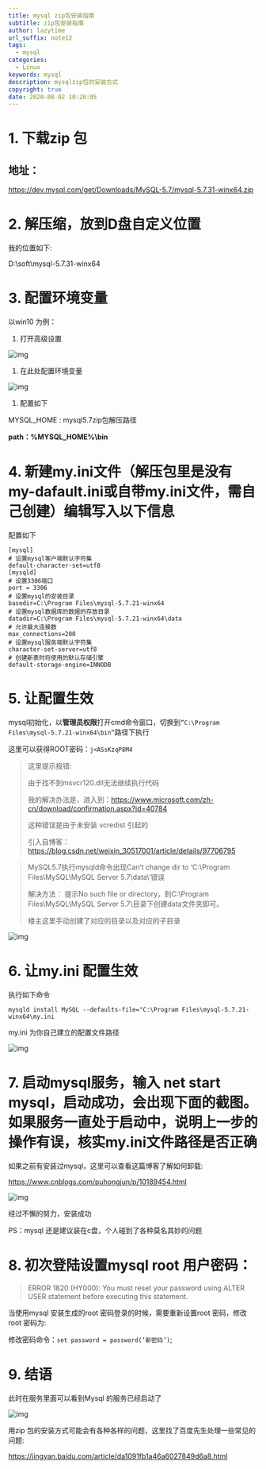 ```yaml
---
title: mysql zip包安装指南
subtitle: zip包安装指南
author: lazytime
url_suffix: note12
tags:
  - mysql
categories:
  - Linux
keywords: mysql
description: mysqlzip包的安装方式
copyright: true
date: 2020-08-02 10:28:05
---
```


# 1. 下载zip 包

## 地址：

https://dev.mysql.com/get/Downloads/MySQL-5.7/mysql-5.7.31-winx64.zip

<!-- more -->

# 2. 解压缩，放到D盘自定义位置

我的位置如下:

D:\soft\mysql-5.7.31-winx64

# 3. 配置环境变量

以win10 为例：

1. 打开高级设置

![img](https://gitee.com/lazyTimes/imageReposity/raw/master/img/20200801115826.png?ynotemdtimestamp=1596333875837)

1. 在此处配置环境变量

![img](https://gitee.com/lazyTimes/imageReposity/raw/master/img/20200801115848.png?ynotemdtimestamp=1596333875837)

1. 配置如下

MYSQL_HOME : mysql5.7zip包解压路径

**path：%MYSQL_HOME%\bin**

# 4. 新建my.ini文件（解压包里是没有my-dafault.ini或自带my.ini文件，需自己创建）编辑写入以下信息

配置如下

```
[mysql]
# 设置mysql客户端默认字符集
default-character-set=utf8 
[mysqld]
# 设置3306端口
port = 3306 
# 设置mysql的安装目录
basedir=C:\Program Files\mysql-5.7.21-winx64
# 设置mysql数据库的数据的存放目录
datadir=C:\Program Files\mysql-5.7.21-winx64\data
# 允许最大连接数
max_connections=200
# 设置mysql服务端默认字符集
character-set-server=utf8
# 创建新表时将使用的默认存储引擎
default-storage-engine=INNODB 
```

# 5. 让配置生效

mysql初始化，以**管理员权限**打开cmd命令窗口，切换到`”C:\Program Files\mysql-5.7.21-winx64\bin”`路径下执行

这里可以获得ROOT密码：`j<ASsKzqP8M4`

> 这里提示报错:
>
> 由于找不到msvcr120.dll无法继续执行代码
>
> 我的解决办法是，进入到：https://www.microsoft.com/zh-cn/download/confirmation.aspx?id=40784
>
> 这种错误是由于未安装 vcredist 引起的
>
> 引入自博客：https://blog.csdn.net/weixin_30517001/article/details/97706795

> MySQL5.7执行mysqld命令出现Can‘t change dir to ‘C:\Program Files\MySQL\MySQL Server 5.7\data\‘错误
>
> 解决方法： 提示No such file or directory，到C:\Program Files\MySQL\MySQL Server 5.7\目录下创建data文件夹即可。
>
> 楼主这里手动创建了对应的目录以及对应的子目录

![img](https://gitee.com/lazyTimes/imageReposity/raw/master/img/20200801123207.png?ynotemdtimestamp=1596333875837)

# 6. 让my.ini 配置生效

执行如下命令

```
mysqld install MySQL --defaults-file="C:\Program Files\mysql-5.7.21-winx64\my.ini
```

my.ini 为你自己建立的配置文件路径

![img](https://gitee.com/lazyTimes/imageReposity/raw/master/img/20200801123830.png?ynotemdtimestamp=1596333875837)

# 7. 启动mysql服务，输入 net start mysql，启动成功，会出现下面的截图。**如果服务一直处于启动中，说明上一步的操作有误，核实my.ini文件路径是否正确**

如果之前有安装过mysql，这里可以查看这篇博客了解如何卸载:

https://www.cnblogs.com/puhongjun/p/10189454.html

![img](https://gitee.com/lazyTimes/imageReposity/raw/master/img/20200801125305.png?ynotemdtimestamp=1596333875837)

经过不懈的努力，安装成功

PS：mysql 还是建议装在c盘，个人碰到了各种莫名其妙的问题

# 8. 初次登陆设置mysql root 用户密码：

> ERROR 1820 (HY000): You must reset your password using ALTER USER statement before executing this statement.

当使用mysql 安装生成的root 密码登录的时候，需要重新设置root 密码，修改root 密码为:

修改密码命令：`set password = password(‘新密码’)`;

# 9. 结语

此时在服务里面可以看到Mysql 的服务已经启动了

![img](https://gitee.com/lazyTimes/imageReposity/raw/master/img/20200801132213.png?ynotemdtimestamp=1596333875837)

用zip 包的安装方式可能会有各种各样的问题，这里找了百度先生处理一些常见的问题:

https://jingyan.baidu.com/article/da1091fb1a46a6027849d6a8.html



